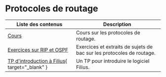 # Protocoles de routage

| Liste des contenus                      | Description                                              |
| --------------------------------------- | -------------------------------------------------------- |
| [Cours](cours.md) | Cours sur les protocoles de routage. |
| [Exercices sur RIP et OSPF](exercices.md) | Exercices et extraits de sujets de bac sur les protocoles de routage. |
| [TP d'introduction à Filius](https://www.numerique-sciences-informatiques.fr/TP-reseaux.pdf){ target="_blank" } | Un TP pour introduire le logiciel Filius. |